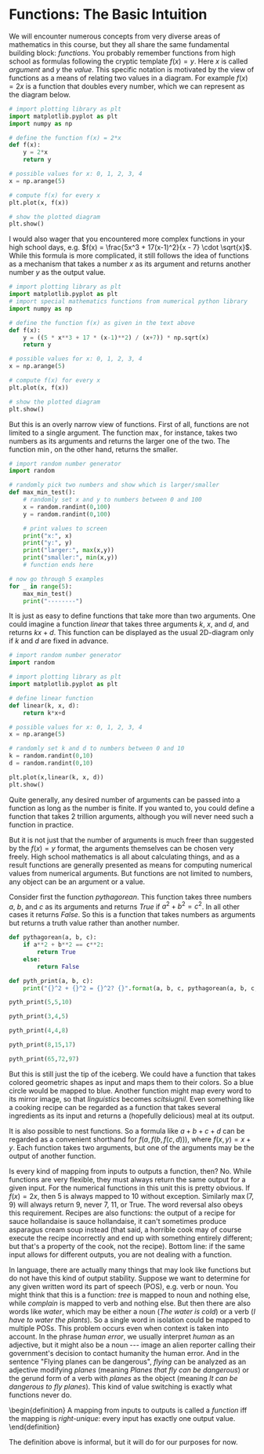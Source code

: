 # Functions: The Basic Intuition

We will encounter numerous concepts from very diverse areas of mathematics in this course, but they all share the same fundamental building block: *functions*.
You probably remember functions from high school as formulas following the cryptic template $f(x) = y$.
Here $x$ is called *argument* and $y$ the *value*.
This specific notation is motivated by the view of functions as a means of relating two values in a diagram.
For example $f(x) = 2x$ is a function that doubles every number, which we can represent as the diagram below.

```python
# import plotting library as plt
import matplotlib.pyplot as plt
import numpy as np

# define the function f(x) = 2*x
def f(x):
    y = 2*x
    return y

# possible values for x: 0, 1, 2, 3, 4
x = np.arange(5)

# compute f(x) for every x
plt.plot(x, f(x))

# show the plotted diagram
plt.show()
```

I would also wager that you encountered more complex functions in your high school days, e.g. $f(x) = \frac{5x^3 + 17(x-1)^2}{x - 7} \cdot \sqrt{x}$.
While this formula is more complicated, it still follows the idea of functions as a mechanism that takes a number $x$ as its argument and returns another number $y$ as the output value.

```python
# import plotting library as plt
import matplotlib.pyplot as plt
# import special mathematics functions from numerical python library
import numpy as np

# define the function f(x) as given in the text above
def f(x):
    y = ((5 * x**3 + 17 * (x-1)**2) / (x+7)) * np.sqrt(x)
    return y

# possible values for x: 0, 1, 2, 3, 4
x = np.arange(5)

# compute f(x) for every x
plt.plot(x, f(x))

# show the plotted diagram
plt.show()
```

But this is an overly narrow view of functions.
First of all, functions are not limited to a single argument.
The function $\max$, for instance, takes two numbers as its arguments and returns the larger one of the two.
The function $\min$, on the other hand, returns the smaller.

```python
# import random number generator
import random

# randomly pick two numbers and show which is larger/smaller
def max_min_test():
    # randomly set x and y to numbers between 0 and 100
    x = random.randint(0,100)
    y = random.randint(0,100)

    # print values to screen
    print("x:", x)
    print("y:", y)
    print("larger:", max(x,y))
    print("smaller:", min(x,y))
    # function ends here

# now go through 5 examples
for _ in range(5):
    max_min_test()
    print("--------")
```

It is just as easy to define functions that take more than two arguments.
One could imagine a function *linear* that takes three arguments $k$, $x$, and $d$, and returns $kx + d$.
This function can be displayed as the usual 2D-diagram only if $k$ and $d$ are fixed in advance.

```python
# import random number generator
import random

# import plotting library as plt
import matplotlib.pyplot as plt

# define linear function
def linear(k, x, d):
    return k*x+d

# possible values for x: 0, 1, 2, 3, 4
x = np.arange(5)

# randomly set k and d to numbers between 0 and 10
k = random.randint(0,10)
d = random.randint(0,10)

plt.plot(x,linear(k, x, d))
plt.show()
```

Quite generally, any desired number of arguments can be passed into a function as long as the number is finite.
If you wanted to, you could define a function that takes 2 trillion arguments, although you will never need such a function in practice.

But it is not just that the number of arguments is much freer than suggested by the $f(x) = y$ format, the arguments themselves can be chosen very freely.
High school mathematics is all about calculating things, and as a result functions are generally presented as means for computing numerical values from numerical arguments.
But functions are not limited to numbers, any object can be an argument or a value.

Consider first the function *pythagorean*.
This function takes three numbers $a$, $b$, and $c$ as its arguments and returns *True* if $a^2 + b^2 = c^2$.
In all other cases it returns *False*.
So this is a function that takes numbers as arguments but returns a truth value rather than another number.

```python
def pythagorean(a, b, c):
    if a**2 + b**2 == c**2:
        return True
    else:
        return False

def pyth_print(a, b, c):
    print("{}^2 + {}^2 = {}^2? {}".format(a, b, c, pythagorean(a, b, c,)))

pyth_print(5,5,10)

pyth_print(3,4,5)

pyth_print(4,4,8)

pyth_print(8,15,17)

pyth_print(65,72,97)
```

But this is still just the tip of the iceberg.
We could have a function that takes colored geometric shapes as input and maps them to their colors.
So a blue circle would be mapped to blue.
Another function might map every word to its mirror image, so that *linguistics* becomes *scitsiugnil*.
Even something like a cooking recipe can be regarded as a function that takes several ingredients as its input and returns a (hopefully delicious) meal at its output.

It is also possible to nest functions.
So a formula like $a + b + c + d$ can be regarded as a convenient shorthand for $f(a,f(b,f(c,d)))$, where $f(x,y) = x + y$.
Each function takes two arguments, but one of the arguments may be the output of another function.

Is every kind of mapping from inputs to outputs a function, then?
No.
While functions are very flexible, they must always return the same output for a given input.
For the numerical functions in this unit this is pretty obvious.
If $f(x) = 2x$, then $5$ is always mapped to $10$ without exception.
Similarly $\max(7,9)$ will always return $9$, never $7$, $11$, or True.
The word reversal also obeys this requirement.
Recipes are also functions: the output of a recipe for sauce hollandaise is sauce hollandaise, it can't sometimes produce asparagus cream soup instead (that said, a horrible cook may of course execute the recipe incorrectly and end up with something entirely different; but that's a property of the cook, not the recipe).
Bottom line: if the same input allows for different outputs, you are not dealing with a function.

In language, there are actually many things that may look like functions but do not have this kind of output stability.
Suppose we want to determine for any given written word its part of speech (POS), e.g. verb or noun.
You might think that this is a function: *tree* is mapped to noun and nothing else, while *complain* is mapped to verb and nothing else.
But then there are also words like *water*, which may be either a noun (*The water is cold*) or a verb (*I have to water the plants*).
So a single word in isolation could be mapped to multiple POSs.
This problem occurs even when context is taken into account.
In the phrase *human error*, we usually interpret *human* as an adjective, but it might also be a noun --- image an alien reporter calling their government's decision to contact humanity the human error.
And in the sentence "Flying planes can be dangerous", *flying* can be analyzed as an adjective modifying *planes* (meaning *Planes that fly can be dangerous*) or the gerund form of a verb with *planes* as the object (meaning *It can be dangerous to fly planes*).
This kind of value switching is exactly what functions never do.

\begin{definition}
A mapping from inputs to outputs is called a *function* iff the mapping is *right-unique*: every input has exactly one output value.
\end{definition}

The definition above is informal, but it will do for our purposes for now.
